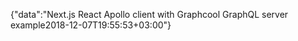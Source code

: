 {"data":"Next.js React Apollo client with Graphcool GraphQL server example2018-12-07T19:55:53+03:00"}

